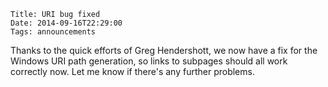     Title: URI bug fixed
    Date: 2014-09-16T22:29:00
    Tags: announcements

Thanks to the quick efforts of Greg Hendershott, we now have a fix for the Windows URI path generation, so links to subpages should all work correctly now. Let me know if there's any further problems.
